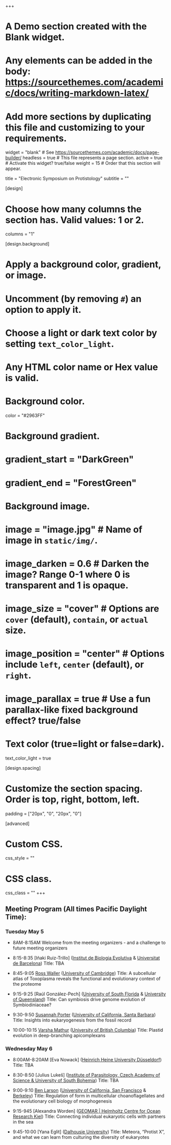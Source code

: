 +++
# A Demo section created with the Blank widget.
# Any elements can be added in the body: https://sourcethemes.com/academic/docs/writing-markdown-latex/
# Add more sections by duplicating this file and customizing to your requirements.

widget = "blank"  # See https://sourcethemes.com/academic/docs/page-builder/
headless = true  # This file represents a page section.
active = true  # Activate this widget? true/false
weight = 15  # Order that this section will appear.

title = "Electronic Symposium on Protistology"
subtitle = ""

[design]
  # Choose how many columns the section has. Valid values: 1 or 2.
  columns = "1"

[design.background]
  # Apply a background color, gradient, or image.
  #   Uncomment (by removing `#`) an option to apply it.
  #   Choose a light or dark text color by setting `text_color_light`.
  #   Any HTML color name or Hex value is valid.

  # Background color.
   color = "#2963FF"

  # Background gradient.
  # gradient_start = "DarkGreen"
  # gradient_end = "ForestGreen"

  # Background image.
  # image = "image.jpg"  # Name of image in `static/img/`.
  # image_darken = 0.6  # Darken the image? Range 0-1 where 0 is transparent and 1 is opaque.
  # image_size = "cover"  #  Options are `cover` (default), `contain`, or `actual` size.
  # image_position = "center"  # Options include `left`, `center` (default), or `right`.
  # image_parallax = true  # Use a fun parallax-like fixed background effect? true/false

  # Text color (true=light or false=dark).
  text_color_light = true

[design.spacing]
  # Customize the section spacing. Order is top, right, bottom, left.
  padding = ["20px", "0", "20px", "0"]

[advanced]
 # Custom CSS.
 css_style = ""

 # CSS class.
 css_class = ""
+++

## Meeting Program (All times Pacific Daylight Time):

### Tuesday May 5

- 8AM-8:15AM
Welcome from the meeting organizers - and a challenge to future meeting organizers

- 8:15-8:35
[Iñaki Ruiz-Trillo] ([Institut de Biologia Evolutiva](https://www.ibe.upf-csic.es) & [Universitat de Barcelona](https://www.ub.edu/web/ub/en/))
Title: TBA

- 8:45-9:05
[Ross Waller](https://fonamental.github.io/author/ross-waller/) ([University of Cambridge](https://www.cam.ac.uk))
Title: A subcellular atlas of Toxoplasma reveals the functional and evolutionary context of the proteome

- 9:15-9:25
[Raúl González-Pech] ([University of South Florida](https://www.usf.edu) & [University of Queensland](https://www.uq.edu.au))
Title: Can symbiosis drive genome evolution of Symbiodiniaceae?

- 9:30-9:50
[Susannah Porter](https://fonamental.github.io/author/susannah-porter/) ([University of California, Santa Barbara](https://www.ucsb.edu))
Title: Insights into eukaryogenesis from the fossil record

- 10:00-10:15
[Varsha Mathur](https://fonamental.github.io/author/varsha-mathur/) ([University of British Columbia](https://www.ubc.ca))
Title: Plastid evolution in deep-branching apicomplexans


### Wednesday May 6

- 8:00AM-8:20AM
[Eva Nowack] ([Heinrich Heine University Düsseldorf](https://www.uni-duesseldorf.de/home/en/home.html))
Title: TBA

- 8:30-8:50
[Julius Lukeš] ([Institute of Parasitology, Czech Academy of Science & University of South Bohemia](https://www.paru.cas.cz/en/))
Title: TBA

- 9:00-9:10
[Ben Larson](https://fonamental.github.io/author/ben-larson/) ([University of California, San Francisco](https://www.ucsf.edu) & [Berkeley](https://www.berkeley.edu))
Title: Regulation of form in multicellular choanoflagellates and the evolutionary cell biology of morphogenesis

- 9:15-945
[Alexandra Worden] ([GEOMAR | Helmholtz Centre for Ocean Research Kiel](https://www.geomar.de/en/))
Title: Connecting individual eukaryotic cells with partners in the sea

- 9:45-10:00
[Yana Eglit] ([Dalhousie University](https://www.dal.ca))
Title: Meteora, “Protist X”, and what we can learn from culturing the diversity of eukaryotes
